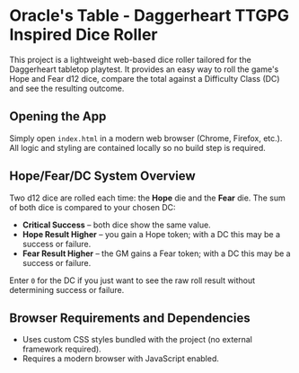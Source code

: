 # Oracle's Table - Daggerheart TTGPG Inspired Dice Roller

This project is a lightweight web-based dice roller tailored for the Daggerheart tabletop playtest. It provides an easy way to roll the game's Hope and Fear d12 dice, compare the total against a Difficulty Class (DC) and see the resulting outcome.

## Opening the App

Simply open `index.html` in a modern web browser (Chrome, Firefox, etc.). All logic and styling are contained locally so no build step is required.

## Hope/Fear/DC System Overview

Two d12 dice are rolled each time: the **Hope** die and the **Fear** die. The sum of both dice is compared to your chosen DC:

- **Critical Success** – both dice show the same value.
- **Hope Result Higher** – you gain a Hope token; with a DC this may be a success or failure.
- **Fear Result Higher** – the GM gains a Fear token; with a DC this may be a success or failure.

Enter `0` for the DC if you just want to see the raw roll result without determining success or failure.

## Browser Requirements and Dependencies

- Uses custom CSS styles bundled with the project (no external framework required).
- Requires a modern browser with JavaScript enabled.


